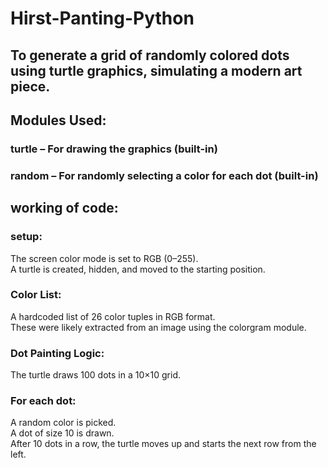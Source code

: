 # Hirst-Panting-Python
<h2>To generate a grid of randomly colored dots using turtle graphics, simulating a modern art piece.</h2>

<h2>Modules Used:</h2>
<h3>turtle – For drawing the graphics (built-in)</h3>
<h3>random – For randomly selecting a color for each dot (built-in)</h3>

<h2>working of code:</h2>
<h3>setup:</h3>
<p>The screen color mode is set to RGB (0–255).<br>
A turtle is created, hidden, and moved to the starting position.</p>

<h3>Color List:</h3>
<p>A hardcoded list of 26 color tuples in RGB format.<br>
These were likely extracted from an image using the colorgram module.</p>

<h3>Dot Painting Logic:</h3>
<p>The turtle draws 100 dots in a 10×10 grid.</p>

<h3>For each dot:</h3>
<p>A random color is picked.<br>
A dot of size 10 is drawn.<br>
After 10 dots in a row, the turtle moves up and starts the next row from the left.</p>

